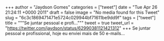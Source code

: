 
+++
author = "Jaydson Gomes"
categories = ["tweet"]
date = "Tue Apr 26 21:24:11 +0000 2011"
draft = false
image = "No media found for this Tweet"
slug = "6c3c1869471471e5724c029944bf71611be9dd9f"
tags = ["tweet"]
title = """Se juntar pessoal e profi..."""
tweet = true
tweet_url = "https://twitter.com/jaydson/status/62990381121421312"
+++
Se juntar pessoal e profissional, hoje eu enviei mais de 50 e-mails...
